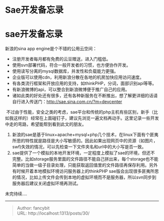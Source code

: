 # Sae开发备忘录

<div class="header"><h1 class="single-title animate__animated animate__pulse animate__faster">sae开发备忘录</h1></div>

<div class="content" id="content"><p>新浪的sina app engine是个不错的公用云空间：<!-- raw HTML omitted --></p><ul><li>注册开发者每月都有免费的云豆赠送，进入门槛低。</li><li>使用svn部署代码，符合一般开发者的习惯，也方便协作开发。</li><li>使用读写分离的mysql数据库，并发性和负载能力更强。</li><li>企业版可以使用cdn，利用新浪分散在各地的机房加快应用访问速度。</li><li>有各类流行框架和开放应用的支持，如thinkPHP，分词，面部识别api等等。</li><li>有新浪微博的api，可以整合到新浪微博便于推广自己的应用。</li><li>诸如此类的好处还有很多，还有各种新服务在不断推出，想了解更详细的话请自行进入传送门：<!-- raw HTML omitted --><a href="http://sae.sina.com.cn/?m=devcenter" target="_blank" rel="external nofollow noopener noreferrer">http://sae.sina.com.cn/?m=devcenter</a><!-- raw HTML omitted --></li></ul><p>&nbsp;不过由于性能，安全之类的考虑，sae平台和传统的php主机有些区别，新手（比如我这样的）经常在上面碰钉子，建议先浏览一遍文档再动手。这里记录一些开发中走的弯路，希望能帮到看到此文的朋友。<!-- raw HTML omitted --></p><ol><li>新浪的sae是基于linux+apache+mysql+php几个技术，在linux下面有个匪夷所思的特性就是路径是大小写敏感的。因此如果出现网页中的资源（如图片，swf)失效的情况，可以先检查一下文件夹名和url中的大小写是否一致。</li><li>sae提供了一个模拟的本地开发环境，一定程度上模拟了sae的环境，但还不完整。比如storage服务里面的文件路径不能自己拼出来，每个storage也不能简单的当做一级子目录处理，只能获取返回值里的文件路径再保存利用。另外有时候开着本地模拟环境访问服务器上的thinkPHP sae版会出现很多匪夷所思的情况，比如上传文件会传到本地的虚拟环境而不是服务器，所以svn同步到服务器后建议关闭虚拟环境再测试。</li></ol><p>未完待续….</p><p><!-- raw HTML omitted --></p><p></p><!-- raw HTML omitted --></div>



---

> Author: fancybit  
> URL: http://localhost:1313/posts/30/  

